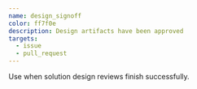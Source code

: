 ```yaml
---
name: design_signoff
color: ff7f0e
description: Design artifacts have been approved
targets:
  - issue
  - pull_request
---
```

Use when solution design reviews finish successfully.
